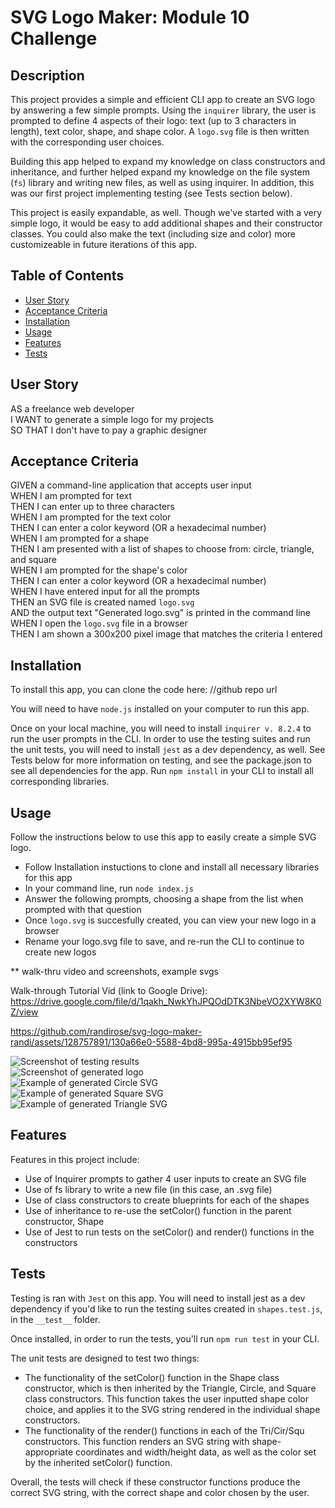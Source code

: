 # SVG Logo Maker: Module 10 Challenge

## Description

This project provides a simple and efficient CLI app to create an SVG logo by answering a few simple prompts. Using the `inquirer` library, the user is prompted to define 4 aspects of their logo: text (up to 3 characters in length), text color, shape, and shape color. A `logo.svg` file is then written with the corresponding user choices.  

Building this app helped to expand my knowledge on class constructors and inheritance, and further helped expand my knowledge on the file system (`fs`) library and writing new files, as well as using inquirer. In addition, this was our first project implementing testing (see Tests section below).  

This project is easily expandable, as well. Though we've started with a very simple logo, it would be easy to add additional shapes and their constructor classes. You could also make the text (including size and color) more customizeable in future iterations of this app.

## Table of Contents 

- [User Story](#user-story)
- [Acceptance Criteria](#acceptance-criteria)
- [Installation](#installation)
- [Usage](#usage)
- [Features](#features)
- [Tests](#tests)

## User Story
AS a freelance web developer  
I WANT to generate a simple logo for my projects  
SO THAT I don't have to pay a graphic designer  

## Acceptance Criteria
GIVEN a command-line application that accepts user input  
WHEN I am prompted for text  
THEN I can enter up to three characters  
WHEN I am prompted for the text color  
THEN I can enter a color keyword (OR a hexadecimal number)  
WHEN I am prompted for a shape  
THEN I am presented with a list of shapes to choose from: circle, triangle, and square  
WHEN I am prompted for the shape's color  
THEN I can enter a color keyword (OR a hexadecimal number)  
WHEN I have entered input for all the prompts  
THEN an SVG file is created named `logo.svg`  
AND the output text "Generated logo.svg" is printed in the command line  
WHEN I open the `logo.svg` file in a browser  
THEN I am shown a 300x200 pixel image that matches the criteria I entered

## Installation

To install this app, you can clone the code here: //github repo url  

You will need to have `node.js` installed on your computer to run this app.  

Once on your local machine, you will need to install `inquirer v. 8.2.4` to run the user prompts in the CLI. In order to use the testing suites and run the unit tests, you will need to install `jest` as a dev dependency, as well. See Tests below for more information on testing, and see the package.json to see all dependencies for the app. Run `npm install` in your CLI to install all corresponding libraries.

## Usage

Follow the instructions below to use this app to easily create a simple SVG logo.  

- Follow Installation instuctions to clone and install all necessary libraries for this app  
- In your command line, run `node index.js`   
- Answer the following prompts, choosing a shape from the list when prompted with that question  
- Once `logo.svg` is succesfully created, you can view your new logo in a browser  
- Rename your logo.svg file to save, and re-run the CLI to continue to create new logos  

** walk-thru video and screenshots, example svgs

Walk-through Tutorial Vid (link to Google Drive): https://drive.google.com/file/d/1qakh_NwkYhJPQOdDTK3NbeVO2XYW8K0Z/view  

https://github.com/randirose/svg-logo-maker-randi/assets/128757891/130a66e0-5588-4bd8-995a-4915bb95ef95

![Screenshot of testing results](assets/screenshot-testing.png)  
![Screenshot of generated logo](assets/screenshot-logo-generator.png)  
![Example of generated Circle SVG](examples/circle-example.svg)  
![Example of generated Square SVG](examples/square-example.svg)  
![Example of generated Triangle SVG](examples/triangle-example.svg)  

## Features

Features in this project include:  
- Use of Inquirer prompts to gather 4 user inputs to create an SVG file  
- Use of fs library to write a new file (in this case, an .svg file)  
- Use of class constructors to create blueprints for each of the shapes  
- Use of inheritance to re-use the setColor() function in the parent constructor, Shape  
- Use of Jest to run tests on the setColor() and render() functions in the constructors

## Tests

Testing is ran with `Jest` on this app. You will need to install jest as a dev dependency if you'd like to run the testing suites created in `shapes.test.js`, in the `__test__` folder.  

Once installed, in order to run the tests, you'll run `npm run test` in your CLI.

The unit tests are designed to test two things:
- The functionality of the setColor() function in the Shape class constructor, which is then inherited by the Triangle, Circle, and Square class constructors. This function takes the user inputted shape color choice, and applies it to the SVG string rendered in the individual shape constructors.  
- The functionality of the render() functions in each of the Tri/Cir/Squ constructors. This function renders an SVG string with shape-appropriate coordinates and width/height data, as well as the color set by the inherited setColor() function.  

Overall, the tests will check if these constructor functions produce the correct SVG string, with the correct shape and color chosen by the user.
